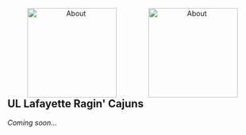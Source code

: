 

<div style="float:left;text-align:center; width: 45%; margin-right: 3.33%; margin-left: 3.33%">
   <a href="https://crawlab.github.io/RoboBoat-2021/"><img src="includes/About.png" title="About" width="180px" /></a>
</div>
   
<div style="float:left;text-align:center; width: 45%; margin-right: 3.33%; margin-left: 0%">
<a href="https://crawlab.github.io/RoboBoat-2020/"><img src="includes/Previous Competitions.png" title="About" width="180px" /></a>
</div>

## UL Lafayette Ragin' Cajuns
*Coming soon...*
